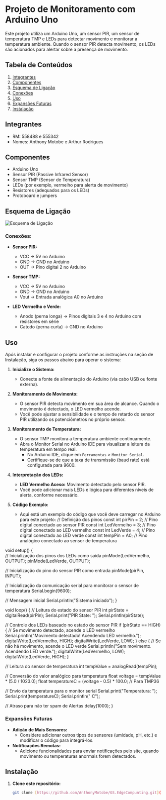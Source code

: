 # Projeto de Monitoramento com Arduino Uno

Este projeto utiliza um Arduino Uno, um sensor PIR, um sensor de temperatura TMP e LEDs para detectar movimento e monitorar a temperatura ambiente. Quando o sensor PIR detecta movimento, os LEDs são acionados para alertar sobre a presença de movimento.

## Tabela de Conteúdos

1. [Integrantes](#Integrantes)
2. [Componentes](#componentes)
3. [Esquema de Ligação](#esquema-de-ligação)
4. [Conexões](#Conexões)
5. [Uso](#uso)
6. [Expansões Futuras](#Expansões_Futuras)
7. [Instalação](#instalação)

## Integrantes

 - RM: 558488 e 555342
 - Nomes: Anthony Motobe e Arthur Rodrigues

## Componentes

- Arduino Uno
- Sensor PIR (Passive Infrared Sensor)
- Sensor TMP (Sensor de Temperatura)
- LEDs (por exemplo, vermelho para alerta de movimento)
- Resistores (adequados para os LEDs)
- Protoboard e jumpers

## Esquema de Ligação

![Esquema de Ligação](https://github.com/AnthonyMotobe/GS.EdgeComputing/assets/161531653/8ab03f72-63c2-4ee6-8d74-82279b251ecc)

### Conexões:

- **Sensor PIR:**
  - VCC -> 5V no Arduino
  - GND -> GND no Arduino
  - OUT -> Pino digital 2 no Arduino

- **Sensor TMP:**
  - VCC -> 5V no Arduino
  - GND -> GND no Arduino
  - Vout -> Entrada analógica A0 no Arduino

- **LED Vermelho e Verde:**
  - Anodo (perna longa) -> Pinos digitais 3 e 4 no Arduino com resistores em série
  - Catodo (perna curta) -> GND no Arduino

## Uso

Após instalar e configurar o projeto conforme as instruções na seção de Instalação, siga os passos abaixo para operar o sistema:

1. **Inicialize o Sistema:**
   - Conecte a fonte de alimentação do Arduino (via cabo USB ou fonte externa).

2. **Monitoramento de Movimento:**
   - O sensor PIR detecta movimento em sua área de alcance. Quando o movimento é detectado, o LED vermelho acende.
   - Você pode ajustar a sensibilidade e o tempo de retardo do sensor PIR utilizando os potenciômetros no próprio sensor.

3. **Monitoramento de Temperatura:**
   - O sensor TMP monitora a temperatura ambiente continuamente.
   - Abra o Monitor Serial no Arduino IDE para visualizar a leitura da temperatura em tempo real.
     - No Arduino IDE, clique em `Ferramentas` > `Monitor Serial`.
     - Certifique-se de que a taxa de transmissão (baud rate) está configurada para 9600.

4. **Interpretação dos LEDs:**
   - **LED Vermelho Aceso:** Movimento detectado pelo sensor PIR.
   - Você pode adicionar mais LEDs e lógica para diferentes níveis de alerta, conforme necessário.

5. **Código Exemplo:**
   - Aqui está um exemplo do código que você deve carregar no Arduino para este projeto:
     // Definição dos pinos
const int pirPin = 2;      // Pino digital conectado ao sensor PIR
const int LedVermelho = 3;      // Pino digital conectado ao LED vermelho
const int LedVerde =  4; // Pino digital conectado ao LED verde
const int tempPin = A0;    // Pino analógico conectado ao sensor de temperatura

void setup() {  
  // Inicialização dos pinos dos LEDs como saída
  pinMode(LedVermelho, OUTPUT);
  pinMode(LedVerde, OUTPUT);

  // Inicialização do pino do sensor PIR como entrada
  pinMode(pirPin, INPUT);

  // Inicialização da comunicação serial para monitorar o sensor de temperatura
  Serial.begin(9600);

  // Mensagem inicial
  Serial.println("Sistema iniciado");
}

void loop() {
  // Leitura do estado do sensor PIR
  int pirState = digitalRead(pirPin);
  Serial.print("PIR State: ");
  Serial.println(pirState);

  // Controle dos LEDs baseado no estado do sensor PIR
  if (pirState == HIGH) {
    // Se movimento detectado, acende o LED vermelho
    Serial.println("Movimento detectado! Acendendo LED vermelho.");
    digitalWrite(LedVermelho, HIGH);
    digitalWrite(LedVerde, LOW);
  } else {
    // Se não há movimento, acende o LED verde
    Serial.println("Sem movimento. Acendendo LED verde.");
    digitalWrite(LedVermelho, LOW);
    digitalWrite(LedVerde, HIGH);
  }

  // Leitura do sensor de temperatura
  int tempValue = analogRead(tempPin);

  // Conversão do valor analógico para temperatura 
  float voltage = tempValue * (5.0 / 1023.0);
  float temperatureC = (voltage - 0.5) * 100.0; // Para TMP36

  // Envio da temperatura para o monitor serial
  Serial.print("Temperatura: ");
  Serial.print(temperatureC);
  Serial.println(" C");

  // Atraso para não ter spam de Alertas
  delay(1000);
}

### Expansões Futuras
- **Adição de Mais Sensores:**
  - Considere adicionar outros tipos de sensores (umidade, pH, etc.) e modificar o código para integrá-los.
- **Notificações Remotas:**
  - Adicione funcionalidades para enviar notificações pelo site, quando movimento ou temperaturas anormais forem detectados.


## Instalação

1. **Clone este repositório:**
   ```bash
   git clone [https://github.com/AnthonyMotobe/GS.EdgeCompunting.git](https://github.com/AnthonyMotobe/GS-EdgeComputing)
